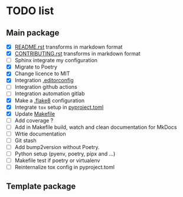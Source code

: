 # TODO list

## Main package

- [x] [README.rst](./README.rst) transforms in markdown format
- [x] [CONTRIBUTING.rst](./CONTRIBUTING.rst) transforms in markdown format
- [ ] Sphinx integrate my configuration
- [x] Migrate to Poetry
- [x] Change licence to MIT
- [x] Integration [.editorconfig](./.editorconfig)
- [ ] Integration github actions
- [ ] Integration automation gitlab
- [x] Make a [.flake8](./.flake8) configuration
- [x] Integrate `tox` setup in [pyproject.toml](./pyproject.toml)
- [x] Update [Makefile](./Makefile)
- [ ] Add coverage ?
- [ ] Add in Makefile build, watch and clean documentation for MkDocs
- [ ] Wrtie documentation
- [ ] Git stash
- [ ] Add bump2version without Poetry.
- [ ] Python setup (pyenv, poetry, pipx and ...)
- [ ] Makefile test if poetry or virtualenv
- [ ] Reinternalize tox config in pyproject.toml

## Template package
